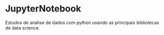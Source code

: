 # JupyterNotebook
Estudos de analise de dados com python usando as principais bibliotecas de data science.

